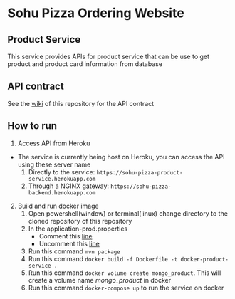 # Sohu Pizza Ordering Website
## Product Service
This service provides APIs for product service that can be use to get product and product card information from database
## API contract
See the [wiki](https://github.com/Sunfl4wer/sohu-pizza-product-service/wiki) of this repository for the API contract
## How to run
1. Access API from Heroku
* The service is currently being host on Heroku, you can access the API using these server name
    1. Directly to the service: `https://sohu-pizza-product-service.herokuapp.com`
    2. Through a NGINX gateway: `https://sohu-pizza-backend.herokuapp.com`
2. Build and run docker image
    1. Open powershell(window) or terminal(linux) change directory to the cloned repository of this repository
    2. In the application-prod.properties
        * Comment this [line](https://github.com/Sunfl4wer/sohu-pizza-product-service/blob/360d7f9eea5d8593731724b0571815832920b8ce/src/main/resources/application-prod.properties#L10)
        * Uncomment this [line](https://github.com/Sunfl4wer/sohu-pizza-product-service/blob/360d7f9eea5d8593731724b0571815832920b8ce/src/main/resources/application-prod.properties#L9)
    3. Run this command `mvn package`
    4. Run this command `docker build -f Dockerfile -t docker-product-service .`
    5. Run this command `docker volume create mongo_product`. This will create a volume name _mongo_product_ in docker
    6. Run this command `docker-compose up` to run the service on docker
